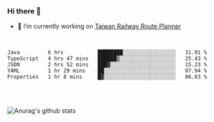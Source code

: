 ### Hi there 👋

- 🔭 I’m currently working on [Taiwan Railway Route Planner](https://github.com/Taiwan-Railway-Route-Planner)

<br/>

<!--START_SECTION:waka-->
```text
Java         6 hrs           ████████░░░░░░░░░░░░░░░░░   31.91 % 
TypeScript   4 hrs 47 mins   ██████▒░░░░░░░░░░░░░░░░░░   25.43 % 
JSON         2 hrs 52 mins   ███▓░░░░░░░░░░░░░░░░░░░░░   15.23 % 
YAML         1 hr 29 mins    ██░░░░░░░░░░░░░░░░░░░░░░░   07.94 % 
Properties   1 hr 8 mins     █▓░░░░░░░░░░░░░░░░░░░░░░░   06.03 % 
```
<!--END_SECTION:waka-->

<br/>
<br/>

![Anurag's github stats](https://github-readme-stats.vercel.app/api?username=DepickereSven&show_icons=true&theme=tokyonight)



<!--
**DepickereSven/DepickereSven** is a ✨ _special_ ✨ repository because its `README.md` (this file) appears on your GitHub profile.

Here are some ideas to get you started:

- 🔭 I’m currently working on ...
- 🌱 I’m currently learning ...
- 👯 I’m looking to collaborate on ...
- 🤔 I’m looking for help with ...
- 💬 Ask me about ...
- 📫 How to reach me: ...
- 😄 Pronouns: ...
- ⚡ Fun fact: ...
-->
